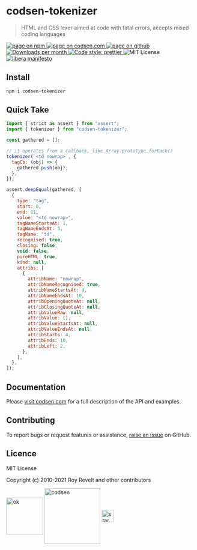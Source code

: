 # codsen-tokenizer

> HTML and CSS lexer aimed at code with fatal errors, accepts mixed coding languages

<div class="package-badges">
  <a href="https://www.npmjs.com/package/codsen-tokenizer" rel="nofollow noreferrer noopener">
    <img src="https://img.shields.io/badge/-npm-blue?style=flat-square" alt="page on npm">
  </a>
  <a href="https://codsen.com/os/codsen-tokenizer" rel="nofollow noreferrer noopener">
    <img src="https://img.shields.io/badge/-codsen-blue?style=flat-square" alt="page on codsen.com">
  </a>
  <a href="https://github.com/codsen/codsen/tree/main/packages/codsen-tokenizer" rel="nofollow noreferrer noopener">
    <img src="https://img.shields.io/badge/-github-blue?style=flat-square" alt="page on github">
  </a>
  <a href="https://npmcharts.com/compare/codsen-tokenizer?interval=30" rel="nofollow noreferrer noopener" target="_blank">
    <img src="https://img.shields.io/npm/dm/codsen-tokenizer.svg?style=flat-square" alt="Downloads per month">
  </a>
  <a href="https://prettier.io" rel="nofollow noreferrer noopener" target="_blank">
    <img src="https://img.shields.io/badge/code_style-prettier-brightgreen.svg?style=flat-square" alt="Code style: prettier">
  </a>
  <img src="https://img.shields.io/badge/licence-MIT-brightgreen.svg?style=flat-square" alt="MIT License">
  <a href="https://liberamanifesto.com" rel="nofollow noreferrer noopener" target="_blank">
    <img src="https://img.shields.io/badge/libera-manifesto-lightgrey.svg?style=flat-square" alt="libera manifesto">
  </a>
</div>

## Install

```bash
npm i codsen-tokenizer
```

## Quick Take

```js
import { strict as assert } from "assert";
import { tokenizer } from "codsen-tokenizer";

const gathered = [];

// it operates from a callback, like Array.prototype.forEach()
tokenizer(`<td nowrap>`, {
  tagCb: (obj) => {
    gathered.push(obj);
  },
});

assert.deepEqual(gathered, [
  {
    type: "tag",
    start: 0,
    end: 11,
    value: "<td nowrap>",
    tagNameStartsAt: 1,
    tagNameEndsAt: 3,
    tagName: "td",
    recognised: true,
    closing: false,
    void: false,
    pureHTML: true,
    kind: null,
    attribs: [
      {
        attribName: "nowrap",
        attribNameRecognised: true,
        attribNameStartsAt: 4,
        attribNameEndsAt: 10,
        attribOpeningQuoteAt: null,
        attribClosingQuoteAt: null,
        attribValueRaw: null,
        attribValue: [],
        attribValueStartsAt: null,
        attribValueEndsAt: null,
        attribStarts: 4,
        attribEnds: 10,
        attribLeft: 2,
      },
    ],
  },
]);
```

## Documentation

Please [visit codsen.com](https://codsen.com/os/codsen-tokenizer/) for a full description of the API and examples.

## Contributing

To report bugs or request features or assistance, [raise an issue](https://github.com/codsen/codsen/issues/new/choose) on GitHub.

## Licence

MIT License

Copyright (c) 2010-2021 Roy Revelt and other contributors

<img src="https://codsen.com/images/png-codsen-ok.png" width="98" alt="ok" align="center"> <img src="https://codsen.com/images/png-codsen-1.png" width="148" alt="codsen" align="center"> <img src="https://codsen.com/images/png-codsen-star-small.png" width="32" alt="star" align="center">
